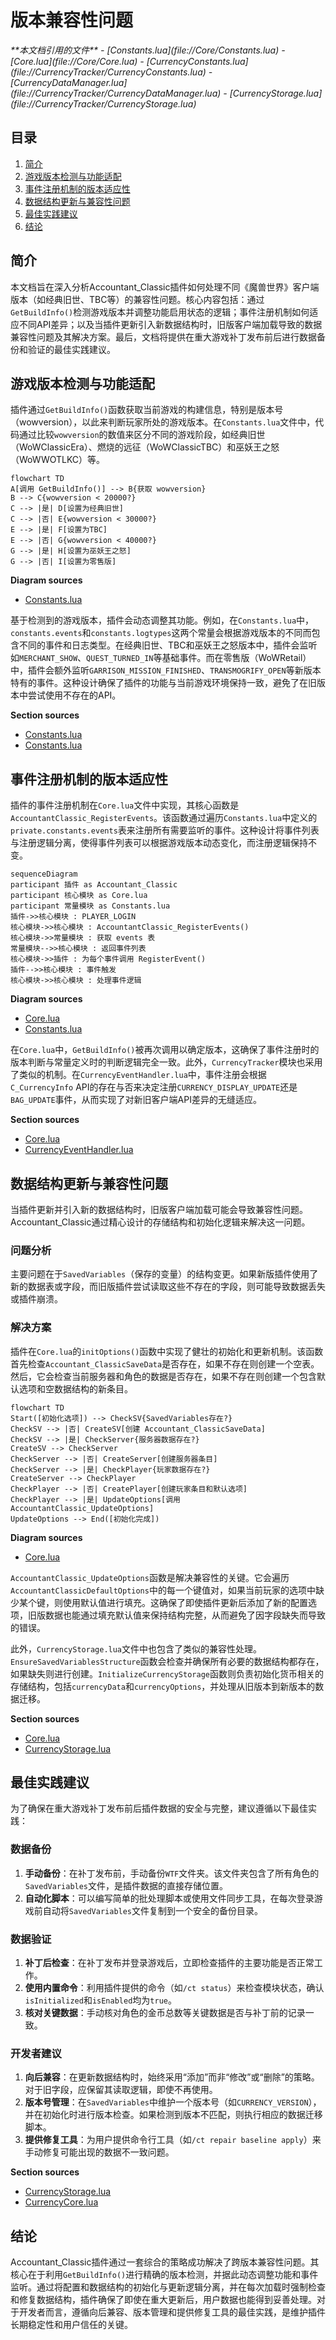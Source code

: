 # 版本兼容性问题

<cite>
**本文档引用的文件**   
- [Constants.lua](file://Core/Constants.lua)
- [Core.lua](file://Core/Core.lua)
- [CurrencyConstants.lua](file://CurrencyTracker/CurrencyConstants.lua)
- [CurrencyDataManager.lua](file://CurrencyTracker/CurrencyDataManager.lua)
- [CurrencyStorage.lua](file://CurrencyTracker/CurrencyStorage.lua)
</cite>

## 目录
1. [简介](#简介)
2. [游戏版本检测与功能适配](#游戏版本检测与功能适配)
3. [事件注册机制的版本适应性](#事件注册机制的版本适应性)
4. [数据结构更新与兼容性问题](#数据结构更新与兼容性问题)
5. [最佳实践建议](#最佳实践建议)
6. [结论](#结论)

## 简介
本文档旨在深入分析Accountant_Classic插件如何处理不同《魔兽世界》客户端版本（如经典旧世、TBC等）的兼容性问题。核心内容包括：通过`GetBuildInfo()`检测游戏版本并调整功能启用状态的逻辑；事件注册机制如何适应不同API差异；以及当插件更新引入新数据结构时，旧版客户端加载导致的数据兼容性问题及其解决方案。最后，文档将提供在重大游戏补丁发布前后进行数据备份和验证的最佳实践建议。

## 游戏版本检测与功能适配

插件通过`GetBuildInfo()`函数获取当前游戏的构建信息，特别是版本号（wowversion），以此来判断玩家所处的游戏版本。在`Constants.lua`文件中，代码通过比较`wowversion`的数值来区分不同的游戏阶段，如经典旧世（WoWClassicEra）、燃烧的远征（WoWClassicTBC）和巫妖王之怒（WoWWOTLKC）等。

```mermaid
flowchart TD
A[调用 GetBuildInfo()] --> B{获取 wowversion}
B --> C{wowversion < 20000?}
C --> |是| D[设置为经典旧世]
C --> |否| E{wowversion < 30000?}
E --> |是| F[设置为TBC]
E --> |否| G{wowversion < 40000?}
G --> |是| H[设置为巫妖王之怒]
G --> |否| I[设置为零售版]
```

**Diagram sources**
- [Constants.lua](file://Core/Constants.lua#L15-L25)

基于检测到的游戏版本，插件会动态调整其功能。例如，在`Constants.lua`中，`constants.events`和`constants.logtypes`这两个常量会根据游戏版本的不同而包含不同的事件和日志类型。在经典旧世、TBC和巫妖王之怒版本中，插件会监听如`MERCHANT_SHOW`、`QUEST_TURNED_IN`等基础事件。而在零售版（WoWRetail）中，插件会额外监听`GARRISON_MISSION_FINISHED`、`TRANSMOGRIFY_OPEN`等新版本特有的事件。这种设计确保了插件的功能与当前游戏环境保持一致，避免了在旧版本中尝试使用不存在的API。

**Section sources**
- [Constants.lua](file://Core/Constants.lua#L15-L25)
- [Constants.lua](file://Core/Constants.lua#L40-L105)

## 事件注册机制的版本适应性

插件的事件注册机制在`Core.lua`文件中实现，其核心函数是`AccountantClassic_RegisterEvents`。该函数通过遍历`Constants.lua`中定义的`private.constants.events`表来注册所有需要监听的事件。这种设计将事件列表与注册逻辑分离，使得事件列表可以根据游戏版本动态变化，而注册逻辑保持不变。

```mermaid
sequenceDiagram
participant 插件 as Accountant_Classic
participant 核心模块 as Core.lua
participant 常量模块 as Constants.lua
插件->>核心模块 : PLAYER_LOGIN
核心模块->>核心模块 : AccountantClassic_RegisterEvents()
核心模块->>常量模块 : 获取 events 表
常量模块-->>核心模块 : 返回事件列表
核心模块->>插件 : 为每个事件调用 RegisterEvent()
插件-->>核心模块 : 事件触发
核心模块->>核心模块 : 处理事件逻辑
```

**Diagram sources**
- [Core.lua](file://Core/Core.lua#L200-L210)
- [Constants.lua](file://Core/Constants.lua#L40-L105)

在`Core.lua`中，`GetBuildInfo()`被再次调用以确定版本，这确保了事件注册时的版本判断与常量定义时的判断逻辑完全一致。此外，`CurrencyTracker`模块也采用了类似的机制。在`CurrencyEventHandler.lua`中，事件注册会根据`C_CurrencyInfo` API的存在与否来决定注册`CURRENCY_DISPLAY_UPDATE`还是`BAG_UPDATE`事件，从而实现了对新旧客户端API差异的无缝适应。

**Section sources**
- [Core.lua](file://Core/Core.lua#L200-L210)
- [CurrencyEventHandler.lua](file://CurrencyTracker/CurrencyEventHandler.lua#L150-L180)

## 数据结构更新与兼容性问题

当插件更新并引入新的数据结构时，旧版客户端加载可能会导致兼容性问题。Accountant_Classic通过精心设计的存储结构和初始化逻辑来解决这一问题。

### 问题分析
主要问题在于`SavedVariables`（保存的变量）的结构变更。如果新版插件使用了新的数据表或字段，而旧版插件尝试读取这些不存在的字段，则可能导致数据丢失或插件崩溃。

### 解决方案
插件在`Core.lua`的`initOptions()`函数中实现了健壮的初始化和更新机制。该函数首先检查`Accountant_ClassicSaveData`是否存在，如果不存在则创建一个空表。然后，它会检查当前服务器和角色的数据是否存在，如果不存在则创建一个包含默认选项和空数据结构的新条目。

```mermaid
flowchart TD
Start([初始化选项]) --> CheckSV{SavedVariables存在?}
CheckSV --> |否| CreateSV[创建 Accountant_ClassicSaveData]
CheckSV --> |是| CheckServer{服务器数据存在?}
CreateSV --> CheckServer
CheckServer --> |否| CreateServer[创建服务器条目]
CheckServer --> |是| CheckPlayer{玩家数据存在?}
CreateServer --> CheckPlayer
CheckPlayer --> |否| CreatePlayer[创建玩家条目和默认选项]
CheckPlayer --> |是| UpdateOptions[调用 AccountantClassic_UpdateOptions]
UpdateOptions --> End([初始化完成])
```

**Diagram sources**
- [Core.lua](file://Core/Core.lua#L300-L350)

`AccountantClassic_UpdateOptions`函数是解决兼容性的关键。它会遍历`AccountantClassicDefaultOptions`中的每一个键值对，如果当前玩家的选项中缺少某个键，则使用默认值进行填充。这确保了即使插件更新后添加了新的配置选项，旧版数据也能通过填充默认值来保持结构完整，从而避免了因字段缺失而导致的错误。

此外，`CurrencyStorage.lua`文件中也包含了类似的兼容性处理。`EnsureSavedVariablesStructure`函数会检查并确保所有必要的数据结构都存在，如果缺失则进行创建。`InitializeCurrencyStorage`函数则负责初始化货币相关的存储结构，包括`currencyData`和`currencyOptions`，并处理从旧版本到新版本的数据迁移。

**Section sources**
- [Core.lua](file://Core/Core.lua#L300-L350)
- [CurrencyStorage.lua](file://CurrencyTracker/CurrencyStorage.lua#L700-L750)

## 最佳实践建议

为了确保在重大游戏补丁发布前后插件数据的安全与完整，建议遵循以下最佳实践：

### 数据备份
1.  **手动备份**：在补丁发布前，手动备份`WTF`文件夹。该文件夹包含了所有角色的`SavedVariables`文件，是插件数据的直接存储位置。
2.  **自动化脚本**：可以编写简单的批处理脚本或使用文件同步工具，在每次登录游戏前自动将`SavedVariables`文件复制到一个安全的备份目录。

### 数据验证
1.  **补丁后检查**：在补丁发布并登录游戏后，立即检查插件的主要功能是否正常工作。
2.  **使用内置命令**：利用插件提供的命令（如`/ct status`）来检查模块状态，确认`isInitialized`和`isEnabled`均为`true`。
3.  **核对关键数据**：手动核对角色的金币总数等关键数据是否与补丁前的记录一致。

### 开发者建议
1.  **向后兼容**：在更新数据结构时，始终采用“添加”而非“修改”或“删除”的策略。对于旧字段，应保留其读取逻辑，即使不再使用。
2.  **版本号管理**：在`SavedVariables`中维护一个版本号（如`CURRENCY_VERSION`），并在初始化时进行版本检查。如果检测到版本不匹配，则执行相应的数据迁移脚本。
3.  **提供修复工具**：为用户提供命令行工具（如`/ct repair baseline apply`）来手动修复可能出现的数据不一致问题。

**Section sources**
- [CurrencyStorage.lua](file://CurrencyTracker/CurrencyStorage.lua#L700-L750)
- [CurrencyCore.lua](file://CurrencyTracker/CurrencyCore.lua#L500-L550)

## 结论
Accountant_Classic插件通过一套综合的策略成功解决了跨版本兼容性问题。其核心在于利用`GetBuildInfo()`进行精确的版本检测，并据此动态调整功能和事件监听。通过将配置和数据结构的初始化与更新逻辑分离，并在每次加载时强制检查和修复数据结构，插件确保了即使在重大更新后，用户数据也能得到妥善处理。对于开发者而言，遵循向后兼容、版本管理和提供修复工具的最佳实践，是维护插件长期稳定性和用户信任的关键。